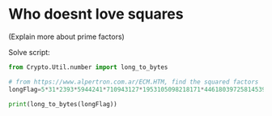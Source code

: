 # Who doesnt love squares

(Explain more about prime factors)

Solve script:
```py
from Crypto.Util.number import long_to_bytes

# from https://www.alpertron.com.ar/ECM.HTM, find the squared factors
longFlag=5*31*2393*5944241*710943127*1953105098218171*446180397258145399*93199471592962881473*222979856684543469279574721450439941*188971361220428318568672600516435823210734377

print(long_to_bytes(longFlag))
```